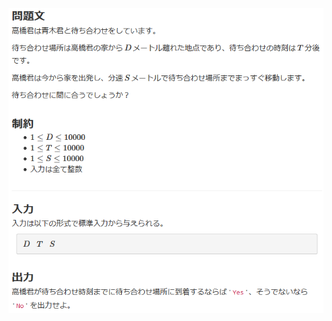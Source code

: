 ![question](https://github.com/kimura-12/AtCoder_Training/blob/master/AtCoder_Beginner_Contest/ABC177/A.Dont_be_late/question.png)
